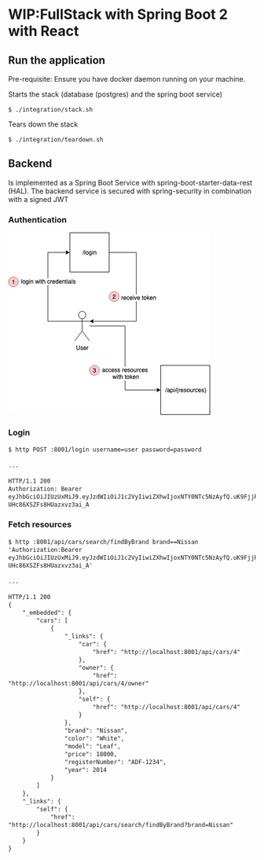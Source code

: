 # WIP:FullStack with Spring Boot 2 with React


## Run the application

Pre-requisite: Ensure you have docker daemon running on your machine.



Starts the stack (database (postgres) and the spring boot service) 
```
$ ./integration/stack.sh
```

Tears down the stack
```
$ ./integration/teardown.sh
```




## Backend

Is implemented as a Spring Boot Service with spring-boot-starter-data-rest (HAL). The backend service is secured with spring-security in combination with a signed JWT

### Authentication


![Authentication Flow](auth_flow.png)

### Login

```
$ http POST :8001/login username=user password=password

...

HTTP/1.1 200 
Authorization: Bearer eyJhbGciOiJIUzUxMiJ9.eyJzdWIiOiJ1c2VyIiwiZXhwIjoxNTY0NTc5NzAyfQ.uK9FjjRCVmLU2YnluLOhLjiwJ7eqQv_tryzPkarK9fOdnbCg0fHQpri3fpzl0a-UHc86XSZFs8HUazxvz3ai_A
```

### Fetch resources

```
$ http :8001/api/cars/search/findByBrand brand==Nissan 'Authorization:Bearer eyJhbGciOiJIUzUxMiJ9.eyJzdWIiOiJ1c2VyIiwiZXhwIjoxNTY0NTc5NzAyfQ.uK9FjjRCVmLU2YnluLOhLjiwJ7eqQv_tryzPkarK9fOdnbCg0fHQpri3fpzl0a-UHc86XSZFs8HUazxvz3ai_A' 

...

HTTP/1.1 200 
{
    "_embedded": {
        "cars": [
            {
                "_links": {
                    "car": {
                        "href": "http://localhost:8001/api/cars/4"
                    }, 
                    "owner": {
                        "href": "http://localhost:8001/api/cars/4/owner"
                    }, 
                    "self": {
                        "href": "http://localhost:8001/api/cars/4"
                    }
                }, 
                "brand": "Nissan", 
                "color": "White", 
                "model": "Leaf", 
                "price": 18000, 
                "registerNumber": "ADF-1234", 
                "year": 2014
            }
        ]
    }, 
    "_links": {
        "self": {
            "href": "http://localhost:8001/api/cars/search/findByBrand?brand=Nissan"
        }
    }
}

```